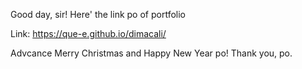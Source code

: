 Good day, sir!
Here' the link po of portfolio
 
Link: https://que-e.github.io/dimacali/




Advcance Merry Christmas and Happy New Year po!
Thank you, po.
